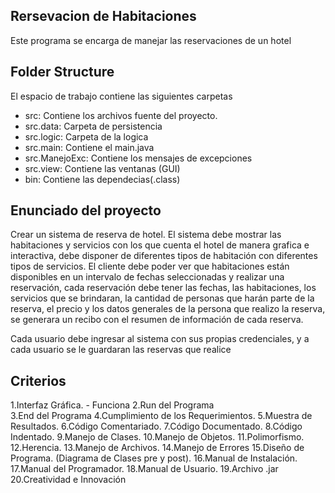 ## Rersevacion de Habitaciones

Este programa se encarga de manejar las reservaciones de un hotel

## Folder Structure

El espacio de trabajo contiene las siguientes carpetas
- src: Contiene los archivos fuente del proyecto.
- src.data: Carpeta de persistencia
- src.logic: Carpeta de la logica
- src.main: Contiene el main.java
- src.ManejoExc: Contiene los mensajes de excepciones
- src.view: Contiene las ventanas (GUI)
- bin: Contiene las dependecias(.class)

## Enunciado del proyecto

Crear un sistema de reserva de hotel. El sistema debe mostrar las habitaciones y servicios 
con los que cuenta el hotel de manera grafica e interactiva, debe disponer de diferentes 
tipos de habitación con diferentes tipos de servicios. El cliente debe poder ver que 
habitaciones están disponibles en un intervalo de fechas seleccionadas y realizar una 
reservación, cada reservación debe tener las fechas, las habitaciones, los servicios que se 
brindaran, la cantidad de personas que harán parte de la reserva, el precio y los datos 
generales de la persona que realizo la reserva, se generara un recibo con el resumen de 
información de cada reserva.

Cada usuario debe ingresar al sistema con sus propias credenciales, y a cada usuario se le 
guardaran las reservas que realice

## Criterios

1.Interfaz Gráfica. - Funciona
2.Run del Programa  
3.End del Programa
4.Cumplimiento de los Requerimientos.
5.Muestra de Resultados.
6.Código Comentariado.
7.Código Documentado.
8.Código Indentado.
9.Manejo de Clases.
10.Manejo de Objetos.
11.Polimorfismo.
12.Herencia.
13.Manejo de Archivos.
14.Manejo de Errores 
15.Diseño de Programa. (Diagrama de Clases pre y post).
16.Manual de Instalación.
17.Manual del Programador.
18.Manual de Usuario.
19.Archivo .jar
20.Creatividad e Innovación